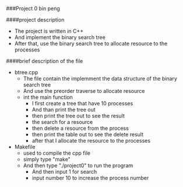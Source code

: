 ###Project 0
	bin peng

####project description
- The project is written in C++ 
- And implement the binary search tree
- After that, use the binary search tree to allocate resource to the processes

####brief description of the file
- btree.cpp
	- The file contain the implemment the data structure of the binary search tree
	- And use the preorder traverse to allocate resource
	- int the main function
		- I first create a tree that have 10 processes
		- And than print the tree out
		- then print the tree out to see the result
		- the search for a resource
		- then delete a resource from the process
		- then print the table out to see the delete result
		- after that I allocate the resource to the processes
- Makefile
	- used to compile the cpp file
	- simply type "make"
	- And then type "./project0" to run the program
		- And then input 1 for search
		- input number 10 to increase the process number

